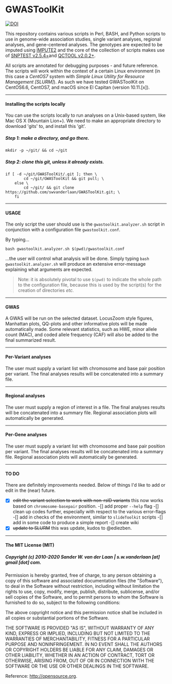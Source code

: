 GWASToolKit
============
[![DOI](https://zenodo.org/badge/55601542.svg)](https://zenodo.org/badge/latestdoi/55601542)

This repository contains various scripts in Perl, BASH, and Python scripts to use in genome-wide association studies, single variant analyses, regional analyses, and gene-centered analyses. The genotypes are expected to be imputed using [IMPUTE2](http://mathgen.stats.ox.ac.uk/impute/impute_v2.html) and the core of the collection of scripts makes use of [SNPTEST v2.5.4+](https://mathgen.stats.ox.ac.uk/genetics_software/snptest/snptest.html)and [QCTOOL v2.0.2+](https://www.well.ox.ac.uk/~gav/qctool/#overview). 

All scripts are annotated for debugging purposes - and future reference. The scripts will work within the context of a certain Linux environment (in this case a _CentOS7_ system with _Simple Linux Utility for Resource Management [SLURM]_). As such we have tested GWASToolKit on CentOS6.6, CentOS7, and macOS since El Capitan (version 10.11.[x]). 


--------------

#### Installing the scripts locally

You can use the scripts locally to run analyses on a Unix-based system, like Mac OS X (Mountain Lion+). We need to make an appropriate directory to download 'gits' to, and install this 'git'.

##### Step 1: make a directory, and go there.

```
mkdir -p ~/git/ && cd ~/git
```

##### Step 2: clone this git, unless it already exists.

```
if [ -d ~/git/GWASToolKit/.git ]; then \
		cd ~/git/GWASToolKit && git pull; \
	else \
		cd ~/git/ && git clone https://github.com/swvanderlaan/GWASToolKit.git; \
	fi
```

--------------

#### USAGE 
The only script the user should use is the `gwastoolkit.analyzer.sh` script in conjunction with a configuration file `gwastoolkit.conf`. 

By typing...

```
bash gwastoolkit.analyzer.sh $(pwd)/gwastoolkit.conf
```

...the user will control what analysis will be done. Simply typing `bash gwastoolkit.analyzer.sh` will produce an extensive error-message explaining what arguments are expected. 

> Note: it is absolutely pivotal to use `$(pwd)` to indicate the whole path to the configuration file, because this is used by the script(s) for the creation of directories _etc._ 

--------------

#### GWAS 
A GWAS will be run on the selected dataset. LocusZoom style figures, Manhattan plots, QQ-plots and other informative plots will be made automatically made. Some relevant statistics, such as HWE, minor allele count (MAC), and coded allele frequency (CAF) will also be added to the final summarized result. 

--------------

#### Per-Variant analyses

The user must supply a variant list with chromosome and base pair position per variant. The final analyses results will be concatenated into a summary file.

--------------

#### Regional analyses

The user must supply a region of interest in a file. The final analyses results will be concatenated into a summary file. Regional association plots will automatically be generated. 

--------------

#### Per-Gene analyses

The user must supply a variant list with chromosome and base pair position per variant. The final analyses results will be concatenated into a summary file. Regional association plots will automatically be generated.


--------------

#### TO DO
There are definitely improvements needed. Below of things I'd like to add or edit in the (near) future.

-[x] ~~edit the variant selection to work with non-rsID variants~~ this now works based on `chromosome-basepair` position.
-[] add proper `--help` flag
-[] clean up codes further, especially with respect to the various error-flags
-[] add in checks of the environment, similar to `slideToolkit` scripts
-[] add in some code to produce a simple report
-[] create wiki
-[x] ~~update to SLURM~~ this was update, kudos to @ediezben.

--------------

#### The MIT License (MIT)
##### Copyright (c) 2010-2020 Sander W. van der Laan | s.w.vanderlaan [at] gmail [dot] com.

Permission is hereby granted, free of charge, to any person obtaining a copy of this software and associated documentation files (the "Software"), to deal in the Software without restriction, including without limitation the rights to use, copy, modify, merge, publish, distribute, sublicense, and/or sell copies of the Software, and to permit persons to whom the Software is furnished to do so, subject to the following conditions:   

The above copyright notice and this permission notice shall be included in all copies or substantial portions of the Software.

THE SOFTWARE IS PROVIDED "AS IS", WITHOUT WARRANTY OF ANY KIND, EXPRESS OR IMPLIED, INCLUDING BUT NOT LIMITED TO THE WARRANTIES OF MERCHANTABILITY, FITNESS FOR A PARTICULAR PURPOSE AND NONINFRINGEMENT. IN NO EVENT SHALL THE AUTHORS OR COPYRIGHT HOLDERS BE LIABLE FOR ANY CLAIM, DAMAGES OR OTHER LIABILITY, WHETHER IN AN ACTION OF CONTRACT, TORT OR OTHERWISE, ARISING FROM, OUT OF OR IN CONNECTION WITH THE SOFTWARE OR THE USE OR OTHER DEALINGS IN THE SOFTWARE.

Reference: http://opensource.org.
